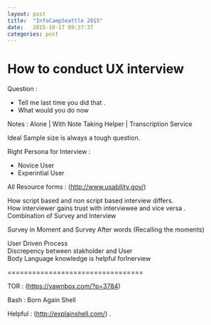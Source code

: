 ```yaml
---
layout: post
title:  "InfoCampSeattle 2015"
date:   2015-10-17 09:37:37
categories: post
---
```


# How to conduct UX interview

Question :

  - Tell me last time you did that .
  - What would you do now

Notes :  Alone | With Note Taking Helper  | Transcription Service

Ideal Sample size is always a tough question.

Right Persona for Interview :
- Novice User
- Experintial User

All Resource forms  : (http://www.usability.gov/)

How script based and non script based interview differs.  
How interviewer gains trust with interviewee and vice versa .  
Combination of Survey and Interview

Survey in Moment and Survey After words (Recalling the moments)

User Driven Process  
Discrepency between stakholder and User  
Body Language knowledge is helpful forInerview


=================================

TOR : (https://yawnbox.com/?p=3784)

Bash : Born Again Shell

Helpful : (http://explainshell.com/) .  
